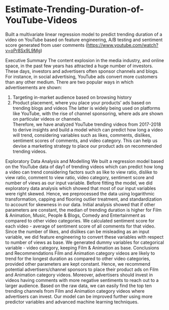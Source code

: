 # Estimate-Trending-Duration-of-YouTube-Videos
Built a multivariate linear regression model to predict trending duration of a video on YouTube based on feature engineering, A/B testing and sentiment score generated from user comments (https://www.youtube.com/watch?v=oPr8Sx9L9Mg)

Executive Summary
The content explosion in the media industry, and online space, in the past few years has attracted a huge number of investors. These days, investors and advertisers often sponsor channels and blogs. For instance, in social advertising, YouTube ads convert more customers than any other medium. There are two popular ways in which advertisements are shown: 
1. Targeting in-market audience based on browsing history
2. Product placement, where you place your products’ ads based on trending blogs and videos
The latter is widely being used on platforms like YouTube, with the rise of channel sponsoring, where ads are shown on particular videos or channels.	
Therefore, we have analyzed YouTube trending videos from 2017-2018 to derive insights and build a model which can predict how long a video will trend, considering variables such as likes, comments, dislikes, sentiment scores of comments, and video category. This can help us devise a marketing strategy to place our product ads on recommended trending videos.

Exploratory Data Analysis and Modelling
We built a regression model based on the YouTube data of day1 of trending videos which can predict how long a video can trend considering factors such as like to view ratio, dislike to view ratio, comment to view ratio, video category, sentiment score and number of views as our input variable. Before fitting the model, we did exploratory data analysis which showed that most of our input variables were right skewed. Hence, we preprocessed the data using logarithmic transformation, capping and flooring outlier treatment, and standardization to account for skewness in our data.  Initial analysis showed that if other parameters are constant, the median of trending duration is higher for Film & Animation, Music, People & Blogs, Comedy and Entertainment as compared to other video categories. We calculated sentiment score for each video - average of sentiment score of all comments for that video. Since the number of likes, and dislikes can be misleading as an input variable, we did feature engineering to convert these variables with respect to number of views as base. We generated dummy variables for categorical variable - video category, keeping Film & Animation as base.
Conclusions and Recommendations
Film and Animation category videos are likely to trend for the longest duration as compared to other video categories, provided other parameters are kept constant. Hence, we recommend potential advertisers/channel sponsors to place their product ads on Film and Animation category videos. Moreover, advertisers should invest in videos having comments with more negative sentiments to reach out to a larger audience. Based on the raw data, we can easily find the top ten trending channels from Film and Animation category videos where advertisers can invest. Our model can be improved further using more predictor variables and advanced machine learning techniques. 

